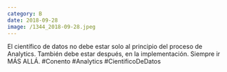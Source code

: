 ```yaml
--- 
category: B 
date: 2018-09-28 
image: /1344_2018-09-28.jpeg 
--- 
```


El científico de datos no debe estar solo al principio del proceso de Analytics. También debe estar después, en la implementación. Siempre ir MÁS ALLÁ. #Conento #Analytics #CientificoDeDatos